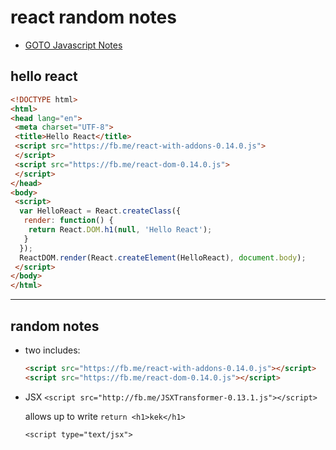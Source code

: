 # react random notes

+ [GOTO Javascript Notes](../readme.md)

## hello react

```html
<!DOCTYPE html>
<html>
<head lang="en">
 <meta charset="UTF-8">
 <title>Hello React</title>
 <script src="https://fb.me/react-with-addons-0.14.0.js">
 </script>
 <script src="https://fb.me/react-dom-0.14.0.js">
 </script>
</head>
<body>
 <script>
  var HelloReact = React.createClass({
   render: function() {
    return React.DOM.h1(null, 'Hello React');
   }
  });
  ReactDOM.render(React.createElement(HelloReact), document.body);
 </script>
</body>
</html>
```

---

## random notes

+ two includes:
  ```html
  <script src="https://fb.me/react-with-addons-0.14.0.js"></script>
  <script src="https://fb.me/react-dom-0.14.0.js"></script>
  ```
+ JSX ```<script src="http://fb.me/JSXTransformer-0.13.1.js"></script>```
  
  allows up to write ```return <h1>kek</h1>```

  ```<script type="text/jsx">```
